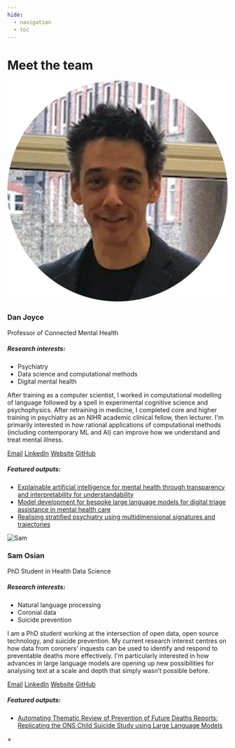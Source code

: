 ```yaml
---
hide:
  - navigation
  - toc
---
```



# Meet the team
<div class="team-container">

<!-- 
TO ADD A NEW TEAM MEMBER:
1. Copy and paste one of the `<div class="team-card">...</div>` blocks below.
2. Update the details (photo, name, title, research interests, bio, links, outputs).
   Every part you need to edit has a comment beside it (e.g. <!--Photo-- >).
3. Insert the new card *above* the "end of team-container" message near the bottom of this file.

To delete a member, just remove their `<div class="team-card">...</div>` block.
-->


<div class="team-card">
  <img src="../../assets/images/dan.png" alt="Dan" class="team-photo off-glb" /> <!--Photo-->
  <h3>Dan Joyce</h3>
  <p class="team-title">Professor of Connected Mental Health</p> <!--Job title-->
  <div class="team-interests">
    <h5>Research interests:</h5>
    <ul>                           <!--Set research interests-->
      <li>Psychiatry</li>
      <li>Data science and computational methods</li>
      <li>Digital mental health</li>
    </ul>
  </div>
  <div class="team-bio">    <!--Short bio, ~80 words-->
    <p>After training as a computer scientist, I worked in computational modelling of language followed by a spell in experimental cognitive science and psychophysics. After retraining in medicine, I completed core and higher training in psychiatry as an NIHR academic clinical fellow, then lecturer. I'm primarily interested in how rational applications of computational methods (including contemporary ML and AI) can improve how we understand and treat mental illness.</p>
    <p class="team-links">  <!--Email, LinkedIn, Website, GitHub links -- just delete anything you don't want -->
      <a href="mailto:D.Joyce@liverpool.ac.uk"><span class="mdi mdi-email"></span> Email</a>
      <a href="https://www.linkedin.com/in/dan-w-joyce-6870166b/"><span class="mdi mdi-linkedin"></span> LinkedIn</a>
      <a href="https://www.danwjoyce.com"><span class="mdi mdi-web"></span> Website</a>
      <a href="https://github.com/danwjoyce"><span class="mdi mdi-github"></span> GitHub</a>
    </p>
    <h5>Featured outputs:</h5>  <!--Add up to 3 featured output URLs and titles below-->
    <ul>
      <li><a href="https://www.nature.com/articles/s41746-023-00751-9">Explainable artificial intelligence for mental health through transparency and interpretability for understandability</a></li>
      <li><a href="https://www.sciencedirect.com/science/article/pii/S0933365724002306">Model development for bespoke large language models for digital triage assistance in mental health care</a></li>
      <li><a href="https://translational-medicine.biomedcentral.com/articles/10.1186/s12967-016-1116-1">Realising stratified psychiatry using multidimensional signatures and trajectories</a></li>
    </ul>
  </div>
</div>



<div class="team-card">
  <img src="../../assets/images/sam.png" alt="Sam" class="team-photo off-glb" /> <!--Photo-->
  <h3>Sam Osian</h3>
  <p class="team-title">PhD Student in Health Data Science</p> <!--Job title-->
  <div class="team-interests">
    <h5>Research interests:</h5>
    <ul>                      <!--Set research interests-->
      <li>Natural language processing</li>
      <li>Coronial data</li>
      <li>Suicide prevention</li>
    </ul>
  </div>
  <div class="team-bio">    <!--Short bio, ~80 words-->
    <p>I am a PhD student working at the intersection of open data, open source technology, and suicide prevention. My current research interest centres on how data from coroners’ inquests can be used to identify and respond to preventable deaths more effectively. I'm particularly interested in how advances in large language models are opening up new possibilities for analysing text at a scale and depth that simply wasn’t possible before.</p>
    <p class="team-links"> <!--Email, LinkedIn, Website, GitHub links -- just delete anything you don't want -->
      <a href="mailto:samoand@liverpool.ac.uk"><span class="mdi mdi-email"></span> Email</a>
      <a href="https://www.linkedin.com/in/sam-o-andrews/"><span class="mdi mdi-linkedin"></span> LinkedIn</a>
      <a href="https://sam-osian.com/"><span class="mdi mdi-web"></span> Website</a>
      <a href="https://github.com/Sam-Osian/"><span class="mdi mdi-github"></span> GitHub</a>
    </p>
    <h5>Featured outputs:</h5>   <!--Add up to 3 featured output URLs and titles below-->
    <ul>
      <li><a href="https://arxiv.org/abs/2507.20786">Automating Thematic Review of Prevention of Future Deaths Reports: Replicating the ONS Child Suicide Study using Large Language Models</a></li>
    </ul>
  </div>
</div>











</div> <!-- end of team-container -->



<div id="team-modal" class="team-modal">
  <div class="team-modal-content">
    <span class="team-modal-close">&times;</span>
    <div id="team-modal-body"></div>
  </div>
</div>
